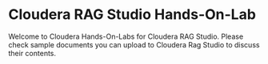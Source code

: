 # Cloudera RAG Studio Hands-On-Lab
Welcome to Cloudera Hands-On-Labs for Cloudera RAG Studio. Please check sample documents you can upload to Cloudera Rag Studio to discuss their contents.
